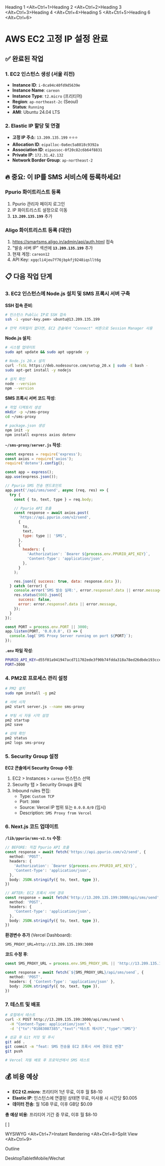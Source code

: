 Heading 1 <Alt+Ctrl+1>Heading 2 <Alt+Ctrl+2>Heading 3 <Alt+Ctrl+3>Heading 4 <Alt+Ctrl+4>Heading 5 <Alt+Ctrl+5>Heading 6 <Alt+Ctrl+6>

# AWS EC2 고정 IP 설정 완료

## ✅ 완료된 작업

### 1. EC2 인스턴스 생성 (서울 리전)

- **Instance ID**: `i-0ca94c40fd9d5639e`
- **Instance Name**: `careon`
- **Instance Type**: `t2.micro` (프리티어)
- **Region**: `ap-northeast-2c` (Seoul)
- **Status**: `Running`
- **AMI**: Ubuntu 24.04 LTS

### 2. Elastic IP 할당 및 연결

- **고정 IP 주소**: `13.209.135.199` ⭐⭐⭐
- **Allocation ID**: `eipalloc-0a6ec5a8818c9392a`
- **Association ID**: `eipassoc-0f20c82c6b64f8831`
- **Private IP**: `172.31.42.132`
- **Network Border Group**: `ap-northeast-2`

## 🔥 중요: 이 IP를 SMS 서비스에 등록하세요!

### Ppurio 화이트리스트 등록

1. Ppurio 관리자 페이지 로그인
2. IP 화이트리스트 설정으로 이동
3. **`13.209.135.199`** 추가

### Aligo 화이트리스트 등록 (대안)

1. https://smartsms.aligo.in/admin/api/auth.html 접속
2. "발송 서버 IP" 섹션에 **`13.209.135.199`** 추가
3. 현재 계정: `careon12`
4. API Key: `xgqcli4jeu7f76jbpkfj9248iqsllt6g`

## 📋 다음 작업 단계

### 3. EC2 인스턴스에 Node.js 설치 및 SMS 프록시 서버 구축

**SSH 접속 준비**:

```bash
# 인스턴스 Public IP로 SSH 접속
ssh -i <your-key.pem> ubuntu@13.209.135.199

# 만약 키파일이 없다면, EC2 콘솔에서 "Connect" 버튼으로 Session Manager 사용
```

**Node.js 설치**:

```bash
# 시스템 업데이트
sudo apt update && sudo apt upgrade -y

# Node.js 20.x 설치
curl -fsSL https://deb.nodesource.com/setup_20.x | sudo -E bash -
sudo apt-get install -y nodejs

# 설치 확인
node --version
npm --version
```

**SMS 프록시 서버 코드 작성**:

```bash
# 작업 디렉토리 생성
mkdir -p ~/sms-proxy
cd ~/sms-proxy

# package.json 생성
npm init -y
npm install express axios dotenv
```

**`~/sms-proxy/server.js` 작성**:

```javascript
const express = require('express');
const axios = require('axios');
require('dotenv').config();

const app = express();
app.use(express.json());

// Ppurio SMS 전송 엔드포인트
app.post('/api/sms/send', async (req, res) => {
  try {
    const { to, text, type } = req.body;

    // Ppurio API 호출
    const response = await axios.post(
      'https://api.ppurio.com/v2/send',
      {
        to,
        text,
        type: type || 'SMS',
      },
      {
        headers: {
          'Authorization': `Bearer ${process.env.PPURIO_API_KEY}`,
          'Content-Type': 'application/json',
        },
      }
    );

    res.json({ success: true, data: response.data });
  } catch (error) {
    console.error('SMS 발송 실패:', error.response?.data || error.message);
    res.status(500).json({
      success: false,
      error: error.response?.data || error.message,
    });
  }
});

const PORT = process.env.PORT || 3000;
app.listen(PORT, '0.0.0.0', () => {
  console.log(`SMS Proxy Server running on port ${PORT}`);
});
```

**`.env` 파일 작성**:

```bash
PPURIO_API_KEY=d55f01a941947acd711702ede3f90b74fdda318a78ed26dbde193cceeb0af4ac
PORT=3000
```

### 4. PM2로 프로세스 관리 설정

```bash
# PM2 설치
sudo npm install -g pm2

# 서버 시작
pm2 start server.js --name sms-proxy

# 부팅 시 자동 시작 설정
pm2 startup
pm2 save

# 상태 확인
pm2 status
pm2 logs sms-proxy
```

### 5. Security Group 설정

**EC2 콘솔에서 Security Group 수정**:

1. EC2 > Instances > `careon` 인스턴스 선택
2. Security 탭 > Security Groups 클릭
3. Inbound rules 편집:
   - Type: `Custom TCP`
   - Port: `3000`
   - Source: Vercel IP 범위 또는 `0.0.0.0/0` (임시)
   - Description: `SMS Proxy from Vercel`

### 6. Next.js 코드 업데이트

**`/lib/ppurio/sms-v2.ts` 수정**:

```typescript
// BEFORE: 직접 Ppurio API 호출
const response = await fetch('https://api.ppurio.com/v2/send', {
  method: 'POST',
  headers: {
    'Authorization': `Bearer ${process.env.PPURIO_API_KEY}`,
    'Content-Type': 'application/json',
  },
  body: JSON.stringify({ to, text, type }),
})

// AFTER: EC2 프록시 서버 경유
const response = await fetch('http://13.209.135.199:3000/api/sms/send', {
  method: 'POST',
  headers: {
    'Content-Type': 'application/json',
  },
  body: JSON.stringify({ to, text, type }),
})
```

**환경변수 추가** (Vercel Dashboard):

```
SMS_PROXY_URL=http://13.209.135.199:3000
```

**코드 수정 후**:

```typescript
const SMS_PROXY_URL = process.env.SMS_PROXY_URL || 'http://13.209.135.199:3000';

const response = await fetch(`${SMS_PROXY_URL}/api/sms/send`, {
  method: 'POST',
  headers: { 'Content-Type': 'application/json' },
  body: JSON.stringify({ to, text, type }),
})
```

### 7. 테스트 및 배포

```bash
# 로컬에서 테스트
curl -X POST http://13.209.135.199:3000/api/sms/send \
  -H "Content-Type: application/json" \
  -d '{"to":"01083087385","text":"테스트 메시지","type":"SMS"}'

# 성공 후 Git 커밋 및 푸시
git add .
git commit -m "feat: SMS 전송을 EC2 프록시 서버 경유로 변경"
git push

# Vercel 자동 배포 후 프로덕션에서 SMS 테스트
```

## 💰 비용 예상

- **EC2 t2.micro**: 프리티어 1년 무료, 이후 월 $8-10
- **Elastic IP**: 인스턴스에 연결된 상태면 무료, 미사용 시 시간당 $0.005
- **데이터 전송**: 월 1GB 무료, 이후 GB당 $0.09

**총 예상 비용**: 프리티어 기간 중 무료, 이후 월 $8-10

[ ]

WYSIWYG <Alt+Ctrl+7>Instant Rendering <Alt+Ctrl+8>Split View <Alt+Ctrl+9>

Outline

DesktopTabletMobile/Wechat
